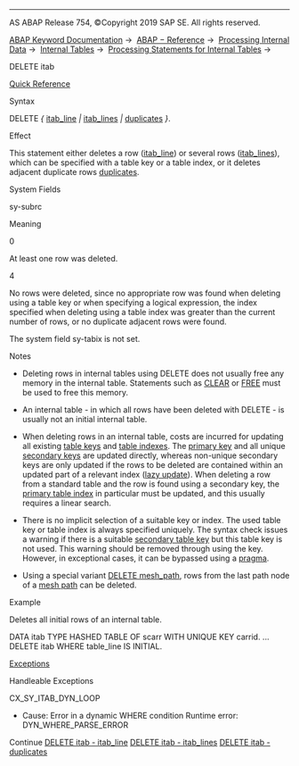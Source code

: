   

* * *

AS ABAP Release 754, ©Copyright 2019 SAP SE. All rights reserved.

[ABAP Keyword Documentation](javascript:call_link\('abenabap.htm'\)) →  [ABAP − Reference](javascript:call_link\('abenabap_reference.htm'\)) →  [Processing Internal Data](javascript:call_link\('abenabap_data_working.htm'\)) →  [Internal Tables](javascript:call_link\('abenitab.htm'\)) →  [Processing Statements for Internal Tables](javascript:call_link\('abentable_processing_statements.htm'\)) → 

DELETE itab

[Quick Reference](javascript:call_link\('abapdelete_itab_shortref.htm'\))

Syntax

DELETE *{* [itab\_line](javascript:call_link\('abapdelete_itab_line.htm'\)) *|* [itab\_lines](javascript:call_link\('abapdelete_itab_lines.htm'\)) *|* [duplicates](javascript:call_link\('abapdelete_duplicates.htm'\)) *}*.

Effect

This statement either deletes a row ([itab\_line](javascript:call_link\('abapdelete_itab_line.htm'\))) or several rows ([itab\_lines](javascript:call_link\('abapdelete_itab_lines.htm'\))), which can be specified with a table key or a table index, or it deletes adjacent duplicate rows [duplicates](javascript:call_link\('abapdelete_duplicates.htm'\)).

System Fields

sy-subrc

Meaning

0

At least one row was deleted.

4

No rows were deleted, since no appropriate row was found when deleting using a table key or when specifying a logical expression, the index specified when deleting using a table index was greater than the current number of rows, or no duplicate adjacent rows were found.

The system field sy-tabix is not set.

Notes

-   Deleting rows in internal tables using DELETE does not usually free any memory in the internal table. Statements such as [CLEAR](javascript:call_link\('abapclear.htm'\)) or [FREE](javascript:call_link\('abapfree_dataobject.htm'\)) must be used to free this memory.
    
-   An internal table - in which all rows have been deleted with DELETE - is usually not an initial internal table.
    
-   When deleting rows in an internal table, costs are incurred for updating all existing [table keys](javascript:call_link\('abentable_key_glosry.htm'\) "Glossary Entry") and [table indexes](javascript:call_link\('abentable_key_glosry.htm'\) "Glossary Entry"). The [primary key](javascript:call_link\('abenprimary_table_key_glosry.htm'\) "Glossary Entry") and all unique [secondary keys](javascript:call_link\('abensecondary_table_key_glosry.htm'\) "Glossary Entry") are updated directly, whereas non-unique secondary keys are only updated if the rows to be deleted are contained within an updated part of a relevant index ([lazy update](javascript:call_link\('abenlazy_update_glosry.htm'\) "Glossary Entry")). When deleting a row from a standard table and the row is found using a secondary key, the [primary table index](javascript:call_link\('abenprimary_table_index_glosry.htm'\) "Glossary Entry") in particular must be updated, and this usually requires a linear search.
    
-   There is no implicit selection of a suitable key or index. The used table key or table index is always specified uniquely. The syntax check issues a warning if there is a suitable [secondary table key](javascript:call_link\('abensecondary_table_key_glosry.htm'\) "Glossary Entry") but this table key is not used. This warning should be removed through using the key. However, in exceptional cases, it can be bypassed using a [pragma](javascript:call_link\('abenpragma_glosry.htm'\) "Glossary Entry").
    
-   Using a special variant [DELETE mesh\_path](javascript:call_link\('abenmesh_delete.htm'\)), rows from the last path node of a [mesh path](javascript:call_link\('abenmesh_path_glosry.htm'\) "Glossary Entry") can be deleted.
    

Example

Deletes all initial rows of an internal table.

DATA itab TYPE HASHED TABLE OF scarr WITH UNIQUE KEY carrid.
...
DELETE itab WHERE table\_line IS INITIAL.

[Exceptions](javascript:call_link\('abenabap_language_exceptions.htm'\))

Handleable Exceptions

CX\_SY\_ITAB\_DYN\_LOOP

-   Cause: Error in a dynamic WHERE condition
    Runtime error: DYN\_WHERE\_PARSE\_ERROR
    

Continue
[DELETE itab - itab\_line](javascript:call_link\('abapdelete_itab_line.htm'\))
[DELETE itab - itab\_lines](javascript:call_link\('abapdelete_itab_lines.htm'\))
[DELETE itab - duplicates](javascript:call_link\('abapdelete_duplicates.htm'\))